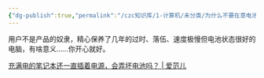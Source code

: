 ```yaml
---
{"dg-publish":true,"permalink":"/czc知识库/1-计算机/未分类/为什么不要在意电池健康度/","dgPassFrontmatter":true,"created":"2024-06-18T17:45:23.139+08:00","updated":"2024-12-08T12:34:12.830+08:00"}
---
```



用户不是产品的奴隶，精心保养了几年的过时、落伍、速度极慢但电池状态很好的电脑，有啥意义……你开心就好。




[充满电的笔记本还一直插着电源，会弄坏电池吗？ | 爱范儿](https://www.ifanr.com/1322812)